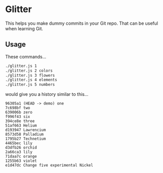 # Glitter

This helps you make dummy commits in your Git repo.  That can be useful when
learning Git.


## Usage

These commands...

```sh
./glitter.js 1
./glitter.js 2 colors
./glitter.js 3 flowers
./glitter.js 4 elements
./glitter.js 5 numbers
```

would give you a history similar to this...
```
96305a1 (HEAD -> demo) one
7c698bf two
639006b zero
f996f43 six
394ce8e three
51af663 Helium
d193947 Lawrencium
8573d58 Palladium
1795b27 Technetium
4465bec lily
d3dfb26 orchid
2a66ca3 lily
71daa7c orange
1255b63 violet
e1d47dc Change five experimental Nickel
```
